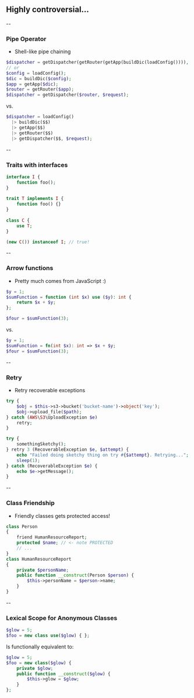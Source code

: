 ## Highly controversial...

--

### Pipe Operator

* Shell-like pipe chaining

```php
$dispatcher = getDispatcher(getRouter(getApp(buildDic(loadConfig()))), $request);
// or
$config = loadConfig();
$dic = buildDic($config);
$app = getApp($dic);
$router = getRouter($app);
$dispatcher = getDispatcher($router, $request);
```
vs. 
```php
$dispatcher = loadConfig()
  |> buildDic($$)
  |> getApp($$)
  |> getRouter($$)
  |> getDispatcher($$, $request);
``` 

--

### Traits with interfaces

```php
interface I {
    function foo();
}
 
trait T implements I {
    function foo() {}
}
 
class C {
    use T;
}

(new C()) instanceof I; // true!
```

--

### Arrow functions

* Pretty much comes from JavaScript :)

```php
$y = 1; 
$sumFunction = function (int $x) use ($y): int {
    return $x + $y;
};

$four = $sumFunction(3);
```
vs.
```php
$y = 1;
$sumFunction = fn(int $x): int => $x + $y;
$four = $sumFunction(3);
```

--

### Retry 

* Retry recoverable exceptions

```php
try {
    $obj = $this->s3->bucket('bucket-name')->object('key');
    $obj->upload_file($path);
} catch (AWS\S3\UploadException $e)
    retry;
}
```

```php
try {
    somethingSketchy();
} retry 3 (RecoverableException $e, $attempt) {
    echo "Failed doing sketchy thing on try #{$attempt}. Retrying...";
    sleep(1);
} catch (RecoverableException $e) {
    echo $e->getMessage();
}
```

--

### Class Friendship

* Friendly classes gets protected access!

```php
class Person
{
    friend HumanResourceReport;
    protected $name; // <- note PROTECTED
    // ...
}
class HumanResourceReport
{
    private $personName;
    public function __construct(Person $person) { 
        $this->personName = $person->name; 
    }
}
```

--

### Lexical Scope for Anonymous Classes

```php
$glow = 5;
$foo = new class use($glow) { };
```
Is functionally equivalent to:
```php
$glow = 5;
$foo = new class($glow) {
    private $glow;
    public function __construct($glow) {
        $this->glow = $glow;
    }
};
```




